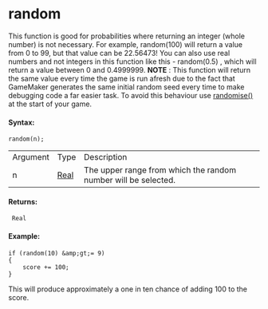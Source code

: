 # random

This function is good for probabilities where returning an integer
(whole number) is not necessary. For example, random(100) will return a
value from 0 to 99, but that value can be 22.56473! You can also use
real numbers and not integers in this function like this - random(0.5) ,
which will return a value between 0 and 0.4999999. **NOTE** : This
function will return the same value every time the game is run afresh
due to the fact that GameMaker generates the same initial random seed
every time to make debugging code a far easier task. To avoid this
behaviour use [ randomise() ](randomise) at the start of your game.

#### Syntax:

``` gml
random(n);
```

|          |                                                                         |                                                                |
|----------|-------------------------------------------------------------------------|----------------------------------------------------------------|
| Argument | Type                                                                    | Description                                                    |
| n        |  [Real](../../../../../GameMaker_Language/GML_Overview/Data_Types)  | The upper range from which the random number will be selected. |

#### Returns:

``` gml
 Real
```

#### Example:

``` gml
if (random(10) &amp;gt;= 9)
{
    score += 100;
}
```

This will produce approximately a one in ten chance of adding 100 to the
score.
